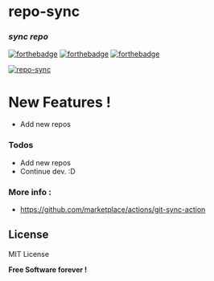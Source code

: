 # repo-sync

### _sync repo_
 [![forthebadge](https://forthebadge.com/images/badges/built-with-love.svg)](https://forthebadge.com) [![forthebadge](https://forthebadge.com/images/badges/powered-by-jeffs-keyboard.svg)](https://forthebadge.com) [![forthebadge](https://forthebadge.com/images/badges/contains-cat-gifs.svg)](https://forthebadge.com)

[![repo-sync](https://github.com/Bensuperpc/repo-sync/actions/workflows/repo-sync.yml/badge.svg)](https://github.com/Bensuperpc/repo-sync/actions/workflows/repo-sync.yml)

# New Features !

  - Add new repos

### Todos

 - Add new repos
 - Continue dev. :D

### More info : 
- https://github.com/marketplace/actions/git-sync-action

License
----

MIT License


**Free Software forever !**
   
 
